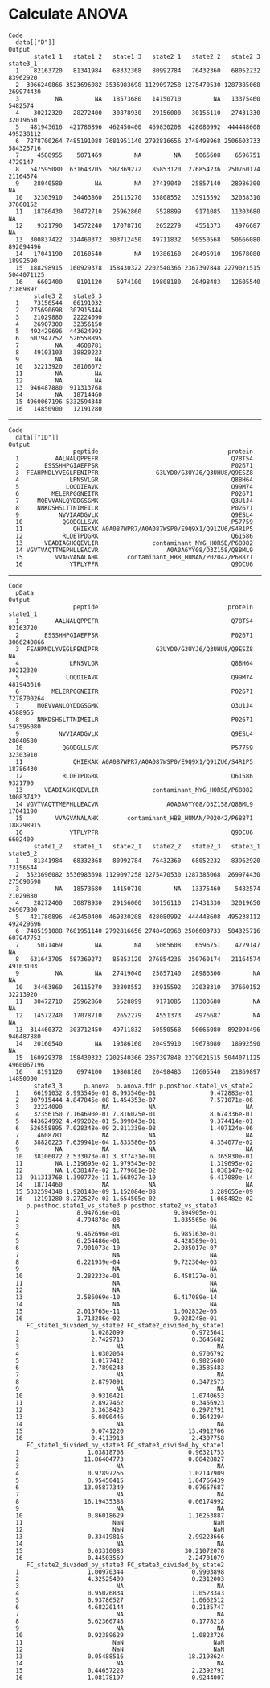 # Calculate ANOVA 

    Code
      data[["D"]]
    Output
           state1_1   state1_2   state1_3   state2_1   state2_2   state2_3   state3_1
      1    82163720   81341984   68332368   80992784   76432360   68052232   83962920
      2  3066240866 3523696082 3536983698 1129097258 1275470530 1287385068  269974430
      3          NA         NA   18573680   14150710         NA   13375460    5482574
      4    30212320   28272400   30878930   29156000   30156110   27431330   32019650
      5   481943616  421780896  462450400  469830208  428080992  444448608  495238112
      6  7278700264 7485191088 7681951140 2792816656 2748498968 2506603733  584325716
      7     4588955    5071469         NA         NA    5065608    6596751    4729147
      8   547595080  631643705  587369272   85853120  276854236  250760174   21164574
      9    28040580         NA         NA   27419040   25857140   28986300         NA
      10   32303910   34463860   26115270   33808552   33915592   32038310   37660152
      11   18786430   30472710   25962860    5528899    9171085   11303680         NA
      12    9321790   14572240   17078710    2652279    4551373    4976687         NA
      13  300837422  314460372  303712450   49711832   50550568   50666080  892094496
      14   17041190   20160540         NA   19386160   20495910   19678080   18992590
      15  188298915  160929378  158430322 2202540366 2367397848 2279021515 5044071125
      16    6602400    8191120    6974100   19808180   20498483   12605540   21869897
           state3_2   state3_3
      1    73156544   66191032
      2   275690698  307915444
      3    21029880   22224090
      4    26907300   32356150
      5   492429696  443624992
      6   607947752  526558895
      7          NA    4608781
      8    49103103   38820223
      9          NA         NA
      10   32213920   38106072
      11         NA         NA
      12         NA         NA
      13  946487880  911313768
      14         NA   18714460
      15 4960067196 5332594348
      16   14850900   12191280

---

    Code
      data[["ID"]]
    Output
                      peptide                                    protein
      1          AALNALQPPEFR                                     Q78T54
      2       ESSSHHPGIAEFPSR                                     P02671
      3  FEAHPNDLYVEGLPENIPFR                G3UYD0/G3UYJ6/Q3UHU8/Q9ESZ8
      4              LPNSVLGR                                     Q8BH64
      5             LQQDIEAVK                                     Q99M74
      6         MELERPGGNEITR                                     P02671
      7     MQEVVANLQYDDGSGMK                                     Q3U1J4
      8     NNKDSHSLTTNIMEILR                                     P02671
      9           NVVIAADGVLK                                     Q9ESL4
      10           QGQDGLLSVK                                     P57759
      11              QHIEKAK A0A087WPR7/A0A087WSP0/E9Q9X1/Q91ZU6/S4R1P5
      12           RLDETPDGRK                                     Q61586
      13      VEADIAGHGQEVLIR               contaminant_MYG_HORSE/P68082
      14 VGVTVAQTTMEPHLLEACVR                   A0A0A6YY08/D3Z158/Q8BML9
      15         VVAGVANALAHK        contaminant_HBB_HUMAN/P02042/P68871
      16             YTPLYPFR                                     Q9DCU6

---

    Code
      pData
    Output
                      peptide                                    protein   state1_1
      1          AALNALQPPEFR                                     Q78T54   82163720
      2       ESSSHHPGIAEFPSR                                     P02671 3066240866
      3  FEAHPNDLYVEGLPENIPFR                G3UYD0/G3UYJ6/Q3UHU8/Q9ESZ8         NA
      4              LPNSVLGR                                     Q8BH64   30212320
      5             LQQDIEAVK                                     Q99M74  481943616
      6         MELERPGGNEITR                                     P02671 7278700264
      7     MQEVVANLQYDDGSGMK                                     Q3U1J4    4588955
      8     NNKDSHSLTTNIMEILR                                     P02671  547595080
      9           NVVIAADGVLK                                     Q9ESL4   28040580
      10           QGQDGLLSVK                                     P57759   32303910
      11              QHIEKAK A0A087WPR7/A0A087WSP0/E9Q9X1/Q91ZU6/S4R1P5   18786430
      12           RLDETPDGRK                                     Q61586    9321790
      13      VEADIAGHGQEVLIR               contaminant_MYG_HORSE/P68082  300837422
      14 VGVTVAQTTMEPHLLEACVR                   A0A0A6YY08/D3Z158/Q8BML9   17041190
      15         VVAGVANALAHK        contaminant_HBB_HUMAN/P02042/P68871  188298915
      16             YTPLYPFR                                     Q9DCU6    6602400
           state1_2   state1_3   state2_1   state2_2   state2_3   state3_1   state3_2
      1    81341984   68332368   80992784   76432360   68052232   83962920   73156544
      2  3523696082 3536983698 1129097258 1275470530 1287385068  269974430  275690698
      3          NA   18573680   14150710         NA   13375460    5482574   21029880
      4    28272400   30878930   29156000   30156110   27431330   32019650   26907300
      5   421780896  462450400  469830208  428080992  444448608  495238112  492429696
      6  7485191088 7681951140 2792816656 2748498968 2506603733  584325716  607947752
      7     5071469         NA         NA    5065608    6596751    4729147         NA
      8   631643705  587369272   85853120  276854236  250760174   21164574   49103103
      9          NA         NA   27419040   25857140   28986300         NA         NA
      10   34463860   26115270   33808552   33915592   32038310   37660152   32213920
      11   30472710   25962860    5528899    9171085   11303680         NA         NA
      12   14572240   17078710    2652279    4551373    4976687         NA         NA
      13  314460372  303712450   49711832   50550568   50666080  892094496  946487880
      14   20160540         NA   19386160   20495910   19678080   18992590         NA
      15  160929378  158430322 2202540366 2367397848 2279021515 5044071125 4960067196
      16    8191120    6974100   19808180   20498483   12605540   21869897   14850900
           state3_3      p.anova  p.anova.fdr p.posthoc.state1_vs_state2
      1    66191032 8.993546e-01 8.993546e-01               9.472883e-01
      2   307915444 4.847845e-08 1.454353e-07               7.571071e-06
      3    22224090           NA           NA                         NA
      4    32356150 7.164690e-01 7.816025e-01               8.674336e-01
      5   443624992 4.499202e-01 5.399043e-01               9.374414e-01
      6   526558895 7.028348e-09 2.811339e-08               1.407124e-06
      7     4608781           NA           NA                         NA
      8    38820223 7.639941e-04 1.833586e-03               4.354077e-02
      9          NA           NA           NA                         NA
      10   38106072 2.533073e-01 3.377431e-01               6.365830e-01
      11         NA 1.319695e-02 1.979543e-02               1.319695e-02
      12         NA 1.038147e-02 1.779681e-02               1.038147e-02
      13  911313768 1.390772e-11 1.668927e-10               6.417089e-14
      14   18714460           NA           NA                         NA
      15 5332594348 1.920140e-09 1.152084e-08               3.289655e-09
      16   12191280 8.272527e-03 1.654505e-02               1.068482e-02
         p.posthoc.state1_vs_state3 p.posthoc.state2_vs_state3
      1                8.947616e-01               9.894905e-01
      2                4.794878e-08               1.035565e-06
      3                          NA                         NA
      4                9.462696e-01               6.985163e-01
      5                6.254486e-01               4.428589e-01
      6                7.901073e-10               2.035017e-07
      7                          NA                         NA
      8                6.221939e-04               9.722304e-03
      9                          NA                         NA
      10               2.282233e-01               6.458127e-01
      11                         NA                         NA
      12                         NA                         NA
      13               2.586069e-10               6.417089e-14
      14                         NA                         NA
      15               2.015765e-11               1.002832e-05
      16               1.713286e-02               9.028248e-01
         FC_state1_divided_by_state2 FC_state2_divided_by_state1
      1                    1.0282099                   0.9725641
      2                    2.7429713                   0.3645682
      3                           NA                          NA
      4                    1.0302064                   0.9706792
      5                    1.0177412                   0.9825680
      6                    2.7890243                   0.3585483
      7                           NA                          NA
      8                    2.8797091                   0.3472573
      9                           NA                          NA
      10                   0.9310421                   1.0740653
      11                   2.8927462                   0.3456923
      12                   3.3638423                   0.2972791
      13                   6.0890446                   0.1642294
      14                          NA                          NA
      15                   0.0741220                  13.4912706
      16                   0.4113913                   2.4307758
         FC_state1_divided_by_state3 FC_state3_divided_by_state1
      1                   1.03818708                  0.96321753
      2                  11.86404773                  0.08428827
      3                           NA                          NA
      4                   0.97897256                  1.02147909
      5                   0.95450415                  1.04766439
      6                  13.05877349                  0.07657687
      7                           NA                          NA
      8                  16.19435388                  0.06174992
      9                           NA                          NA
      10                  0.86018629                  1.16253887
      11                         NaN                         NaN
      12                         NaN                         NaN
      13                  0.33419816                  2.99223666
      14                          NA                          NA
      15                  0.03310083                 30.21072078
      16                  0.44503569                  2.24701079
         FC_state2_divided_by_state3 FC_state3_divided_by_state2
      1                   1.00970344                   0.9903898
      2                   4.32525409                   0.2312003
      3                           NA                          NA
      4                   0.95026834                   1.0523343
      5                   0.93786527                   1.0662512
      6                   4.68220144                   0.2135747
      7                           NA                          NA
      8                   5.62360748                   0.1778218
      9                           NA                          NA
      10                  0.92389629                   1.0823726
      11                         NaN                         NaN
      12                         NaN                         NaN
      13                  0.05488516                  18.2198624
      14                          NA                          NA
      15                  0.44657228                   2.2392791
      16                  1.08178197                   0.9244007

